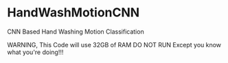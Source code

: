 # HandWashMotionCNN
CNN Based Hand Washing Motion Classification

WARNING, This Code will use 32GB of RAM
DO NOT RUN Except you know what you're doing!!!

